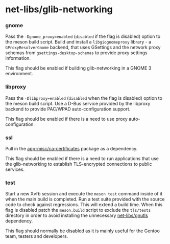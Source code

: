 # net-libs/glib-networking

### gnome
Pass the `-Dgnome_proxy=enabled` (`disabled` if the flag is disabled) option to the meson build script. Build and install a `libgiognomeproxy` library - a `GProxyResolverGnome` backend, that uses GSettings and the network proxy schemas from `gsettings-desktop-schemas` to provide proxy settings information.

This flag should be enabled if building glib-networking in a GNOME 3 environment.

### libproxy
Pass the `-Dlibproxy=enabled` (`disabled` when the flag is disabled) option to the meson build script. Use a D-Bus service provided by the libproxy backend to provide PAC/WPAD auto-configuration support.

This flag should be enabled if there is a need to use proxy auto-configuration.

### ssl
Pull in the [app-misc/ca-certificates](../app-misc/ca-certificates.md) package as a dependency.

This flag should be enabled if there is a need to run applications that use the glib-networking to establish TLS-encrypted connections to public services.

### test
Start a new Xvfb session and execute the `meson test` command inside of it when the main build is completed. Run a test suite provided with the source code to check against regressions. This will extend a build time. When this flag is disabled patch the `meson.build` script to exclude the `tls/tests` directory in order to avoid installing the unnecessary [net-libs/gnutls](../net-libs/gnutls.md) dependency.

This flag should normally be disabled as it is mainly useful for the Gentoo team, testers and developers.
